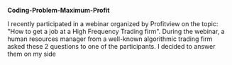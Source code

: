 **Coding-Problem-Maximum-Profit**

I recently participated in a webinar organized by Profitview on the topic: "How to get a job at a High Frequency Trading firm". 
During the webinar, a human resources manager from a well-known algorithmic trading firm asked these 2 questions to one of the participants. 
I decided to answer them on my side

